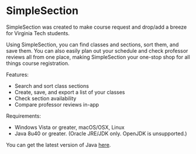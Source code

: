 # SimpleSection
SimpleSection was created to make course request and drop/add a breeze for Virginia Tech students.

Using SimpleSection, you can find classes and sections, sort them, and save them. You can also easily plan out your schedule and check professor reviews all from one place, making SimpleSection your one-stop shop for all things course registration.

Features:
- Search and sort class sections
- Create, save, and export a list of your classes
- Check section availability
- Compare professor reviews in-app

Requirements:
- Windows Vista or greater, macOS/OSX, Linux
- Java 8u40 or greater. (Oracle JRE/JDK only. OpenJDK is unsupported.)

You can get the latest version of Java [here](https://java.com/en/download/).
